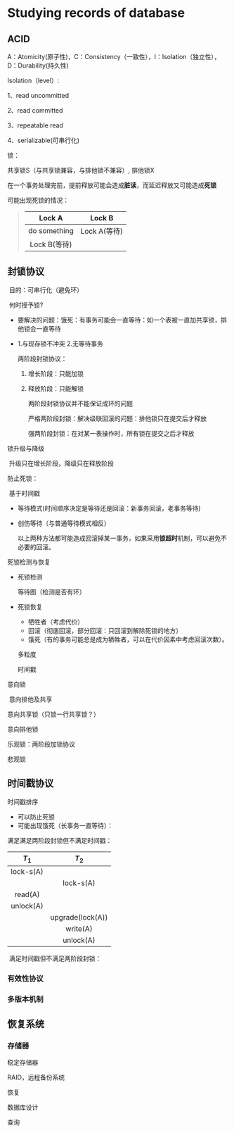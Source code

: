 # Studying records of database

## ACID

A：Atomicity(原子性)，C：Consistency（一致性），I：Isolation（独立性），D：Durability(持久性)

Isolation（level）:

1、read uncommitted

2、read committed

3、repeatable read

4、serializable(可串行化)

锁：

共享锁S（与共享锁兼容，与排他锁不兼容）, 排他锁X



在一个事务处理完前，提前释放可能会造成**脏读**，而延迟释放又可能造成**死锁**

可能出现死锁的情况：

> |    Lock A    |    Lock B    |
> | :----------: | :----------: |
> | do something | Lock A(等待) |
> | Lock B(等待) |              |
>
> 

## 封锁协议

​	目的：可串行化（避免环）

​	何时授予锁?

- 要解决的问题：饿死：有事务可能会一直等待：如一个表被一直加共享锁，排他锁会一直等待

- 1.与现存锁不冲突  2.无等待事务

  

  两阶段封锁协议：

  1. 增长阶段：只能加锁

  2. 释放阶段：只能解锁

     两阶段封锁协议并不能保证成环的问题

     严格两阶段封锁：解决级联回滚的问题：排他锁只在提交后才释放

     强两阶段封锁：在对某一表操作时，所有锁在提交之后才释放

锁升级与降级

​	升级只在增长阶段，降级只在释放阶段

防止死锁：

​	基于时间戳

 - 等待模式(时间顺序决定是等待还是回滚：新事务回滚，老事务等待)

 - 创伤等待（与普通等待模式相反）

   以上两种方法都可能造成回滚掉某一事务，如果采用**锁超时**机制，可以避免不必要的回滚。

   

死锁检测与恢复

 - 死锁检测

   等待图（检测是否有环）

 - 死锁恢复

   + 牺牲者（考虑代价）
   + 回滚（彻底回滚，部分回滚：只回滚到解除死锁的地方）
   + 饿死（有的事务可能总是成为牺牲者，可以在代价因素中考虑回滚次数）。

   

   多粒度

   时间戳

意向锁

​	意向排他及共享

意向共享锁（只锁一行共享锁？）

意向排他锁

乐观锁：两阶段加锁协议

悲观锁

## 时间戳协议

时间戳排序

- 可以防止死锁
- 可能出现饿死（长事务一直等待）：

满足满足两阶段封锁但不满足时间戳：

|   $T_1$   |      $T_2$       |
| :-------: | :--------------: |
| lock-s(A) |                  |
|           |    lock-s(A)     |
|  read(A)  |                  |
| unlock(A) |                  |
|           | upgrade(lock(A)) |
|           |     write(A)     |
|           |    unlock(A)     |

​	满足时间戳但不满足两阶段封锁：

### 有效性协议

### 多版本机制

## 恢复系统

### 存储器

稳定存储器

RAID，远程备份系统

恢复

数据库设计

查询